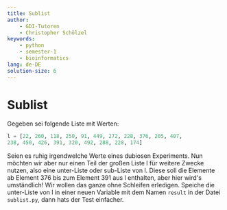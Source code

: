 ```yaml
---
title: Sublist
author:
    - GDI-Tutoren
    - Christopher Schölzel
keywords:
    - python
    - semester-1
    - bioinformatics
lang: de-DE
solution-size: 6
---
```


# Sublist

Gegeben sei folgende Liste mit Werten:

```Python
l = [22, 260, 118, 250, 91, 449, 272, 228, 376, 205, 407,
238, 450, 426, 391, 320, 492, 288, 228, 174]
```

Seien es ruhig irgendwelche Werte eines dubiosen Experiments.
Nun möchten wir aber nur einen Teil der großen Liste l für weitere Zwecke nutzen, also eine unter-Liste oder sub-Liste von l.
Diese soll die Elemente ab Element 376 bis zum Element 391 aus l enthalten, aber hier wird's umständlich! Wir wollen das ganze ohne Schleifen erledigen.
Speiche die unter-Liste von l in einer neuen Variable mit dem Namen `result` in der Datei `sublist.py`, dann hats der Test einfacher.
